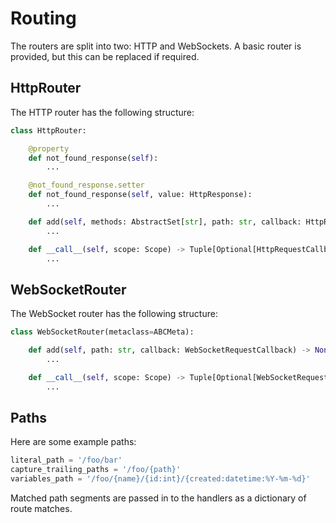 # Routing

The routers are split into two: HTTP and WebSockets. A basic router is provided, but this can be replaced if
required.

## HttpRouter

The HTTP router has the following structure:

```python
class HttpRouter:

    @property
    def not_found_response(self):
        ...

    @not_found_response.setter
    def not_found_response(self, value: HttpResponse):
        ...

    def add(self, methods: AbstractSet[str], path: str, callback: HttpRequestCallback) -> None:
        ...

    def __call__(self, scope: Scope) -> Tuple[Optional[HttpRequestCallback], Optional[Mapping[str, Any]]]:
        ...
```

## WebSocketRouter

The WebSocket router has the following structure:

```python
class WebSocketRouter(metaclass=ABCMeta):

    def add(self, path: str, callback: WebSocketRequestCallback) -> None:
        ...

    def __call__(self, scope: Scope) -> Tuple[Optional[WebSocketRequestCallback], Optional[Mapping[str, Any]]]:
        ...
```

## Paths

Here are some example paths:

```python
literal_path = '/foo/bar'
capture_trailing_paths = '/foo/{path}'
variables_path = '/foo/{name}/{id:int}/{created:datetime:%Y-%m-%d}'
```

Matched path segments are passed in to the handlers as a dictionary of route matches.

